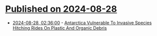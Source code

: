 # [Published on 2024-08-28](index.md)

* [2024-08-28, 02:36:00](https://soylentnews.org/article.pl?sid=24/08/27/1155227&from=rss) - [Antarctica Vulnerable To Invasive Species Hitching Rides On Plastic And Organic Debris](https://soylentnews.org/article.pl?sid=24/08/27/1155227&from=rss)
